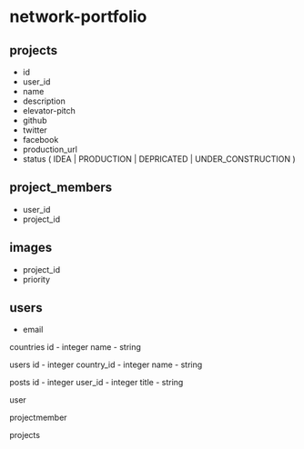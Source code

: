 # network-portfolio

## projects
* id
* user_id
* name
* description
* elevator-pitch
* github
* twitter
* facebook
* production_url
* status ( IDEA | PRODUCTION | DEPRICATED | UNDER_CONSTRUCTION )

## project_members
* user_id
* project_id

## images
* project_id
* priority

## users
* email


countries
    id - integer
    name - string

users
    id - integer
    country_id - integer
    name - string

posts
    id - integer
    user_id - integer
    title - string




user

projectmember

projects
